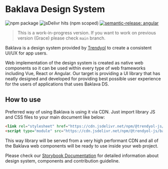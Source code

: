 # Baklava Design System

![npm package](https://img.shields.io/npm/v/@trendyol-js/baklava/beta.svg) ![jsDelivr hits (npm scoped)](https://img.shields.io/jsdelivr/npm/hm/@trendyol-js/baklava) [![semantic-release: angular](https://img.shields.io/badge/semantic--release-angular-e10079?logo=semantic-release)](https://github.com/semantic-release/semantic-release)

> This is a work-in-progress version. If you want to work on previous version (Grace) please check `main` branch.

Baklava is a design system provided by [Trendyol](https://github.com/trendyol) to create a consistent UI/UX for app users. 

Web implementation of the design system is created as native web components so it can be used within every type of web frameworks including Vue, React or Angular. Our target is providing a UI library that has neatly designed and developed for providing best possible user experience for the users of applications that uses Baklava DS.

## How to use

Preferred way of using Baklava is using it via CDN. Just import library JS and CSS files to your main document like below:

```html
<link rel="stylesheet" href="https://cdn.jsdelivr.net/npm/@trendyol-js/baklava@beta/dist/themes/default.css" />
<script type="module" src="https://cdn.jsdelivr.net/npm/@trendyol-js/baklava@beta/dist/baklava.js"></script>
```

This way library will be served from a very high performant CDN and all of the Baklava web components will be ready to use inside your web project.

Please check our [Storybook Documentation](https://next--6267ebb4dd54f5004a65f14a.chromatic.com/) for detailed information about design system, components and contribution guideline.

